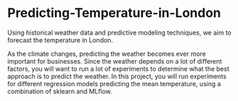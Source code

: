 # Predicting-Temperature-in-London
Using historical weather data and predictive modeling techniques, we aim to forecast the temperature in London.

As the climate changes, predicting the weather becomes ever more important for businesses. Since the weather depends on a lot of different factors, you will want to run a lot of experiments to determine what the best approach is to predict the weather. In this project, you will run experiments for different regression models predicting the mean temperature, using a combination of sklearn and MLflow.
